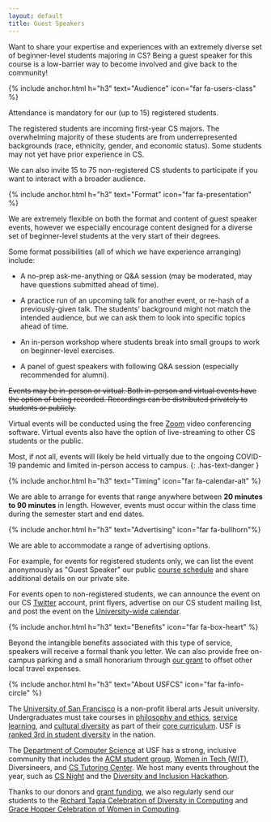 ```yaml
---
layout: default
title: Guest Speakers
---
```


Want to share your expertise and experiences with an extremely diverse set of beginner-level students majoring in CS? Being a guest speaker for this course is a low-barrier way to become involved and give back to the community!

{% include anchor.html h="h3" text="Audience" icon="far fa-users-class" %}

Attendance is mandatory for our (up to 15) registered students.

The registered students are incoming first-year CS majors. The overwhelming majority of these students are from underrepresented backgrounds (race, ethnicity, gender, and economic status). Some students may not yet have prior experience in CS.

We can also invite 15 to 75 non-registered CS students to participate if you want to interact with a broader audience.

{% include anchor.html h="h3" text="Format" icon="far fa-presentation" %}

We are extremely flexible on both the format and content of guest speaker events, however we especially encourage content designed for a diverse set of beginner-level students at the very start of their degrees.

Some format possibilities (all of which we have experience arranging) include:

  - A no-prep ask-me-anything or Q&A session (may be moderated, may have questions submitted ahead of time).

  - A practice run of an upcoming talk for another event, or re-hash of a previously-given talk. The students' background might not match the intended audience, but we can ask them to look into specific topics ahead of time.

  - An in-person workshop where students break into small groups to work on beginner-level exercises.

  - A panel of guest speakers with following Q&A session (especially recommended for alumni).

~~Events may be in-person or virtual. Both in-person and virtual events have the option of being recorded. Recordings can be distributed privately to students or publicly.~~

Virtual events will be conducted using the free [Zoom](https://usfca.zoom.us/) video conferencing software. Virtual events also have the option of live-streaming to other CS students or the public.

<i class="fas fa-exclamation-triangle"></i> Most, if not all, events will likely be held virtually due to the ongoing COVID-19 pandemic and limited in-person access to campus.
{: .has-text-danger }

{% include anchor.html h="h3" text="Timing" icon="far fa-calendar-alt" %}

We are able to arrange for events that range anywhere between **20 minutes to 90 minutes** in length. However, events must occur within the class time during the semester start and end dates.

{% include anchor.html h="h3" text="Advertising" icon="far fa-bullhorn"%}

We are able to accommodate a range of advertising options.

For example, for events for registered students only, we can list the event anonymously as "Guest Speaker" our public [course schedule](schedule.html) and share additional details on our private site.

For events open to non-registered students, we can announce the event on our CS [Twitter](https://twitter.com/usfcs) account, print flyers, advertise on our CS student mailing list, and post the event on the [University-wide calendar](https://www.usfca.edu/calendar).

{% include anchor.html h="h3" text="Benefits" icon="far fa-box-heart" %}

Beyond the intangible benefits associated with this type of service, speakers will receive a formal thank you letter. We can also provide free on-campus parking and a small honorarium through [our grant](https://www.nsf.gov/awardsearch/showAward?AWD_ID=1833718) to offset other local travel expenses.

{% include anchor.html h="h3" text="About USFCS" icon="far fa-info-circle" %}

The [University of San Francisco](https://www.usfca.edu/) is a non-profit liberal arts Jesuit university. Undergraduates must take courses in [philosophy and ethics](https://catalog.usfca.edu/content.php?catoid=2&navoid=157), [service learning](https://catalog.usfca.edu/content.php?catoid=2&navoid=161), and [cultural diversity](https://catalog.usfca.edu/content.php?catoid=2&navoid=162) as part of their [core curriculum](https://www.usfca.edu/academics/undergraduate/core-curriculum). USF is [ranked 3rd in student diversity](https://www.usfca.edu/about-usf/what-you-need-to-know/awards-recognition)  in the nation.

The [Department of Computer Science](https://myusf.usfca.edu/arts-sciences/computer-science) at USF has a strong, inclusive community that includes the [ACM student group](https://usfcaacm.github.io/), [Women in Tech (WIT)](https://www.facebook.com/usfcawit/), Diversineers, and [CS Tutoring Center](http://tutoringcenter.cs.usfca.edu/). We host many events throughout the year, such as [CS Night](http://usfblogs.usfca.edu/usfcs/2018/11/16/17th-annual-computer-science-night/) and the [Diversity and Inclusion Hackathon](http://usfblogs.usfca.edu/usfcs/2018/11/16/17th-annual-computer-science-night/).

Thanks to our donors and [grant funding](https://www.nsf.gov/awardsearch/showAward?AWD_ID=1833718), we also regularly send our students to the [Richard Tapia Celebration of Diversity in Computing](http://usfblogs.usfca.edu/usfcs/2018/10/17/usf-computer-science-sends-first-cohort-to-tapia/) and [Grace Hopper Celebration of Women in Computing](http://usfblogs.usfca.edu/usfcs/2018/10/17/usf-computer-science-sends-largest-cohort-to-grace-hopper/).
